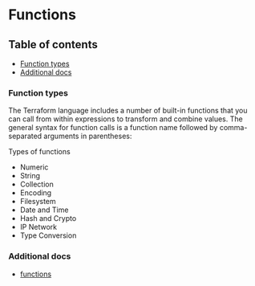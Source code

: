 # Functions

## Table of contents
* [Function types](#function-types)
* [Additional docs](#additional-docs)

### Function types
The Terraform language includes a number of built-in functions that you can call from within expressions to transform 
and combine values. 
The general syntax for function calls is a function name followed by comma-separated arguments in parentheses:

Types of functions
* Numeric
* String
* Collection
* Encoding
* Filesystem
* Date and Time
* Hash and Crypto
* IP Network
* Type Conversion

### Additional docs
* [functions](https://www.terraform.io/docs/configuration/functions.html)